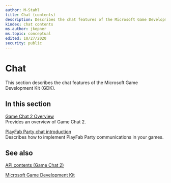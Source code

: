 ```yaml
---
author: M-Stahl
title: Chat (contents)
description: Describes the chat features of the Microsoft Game Development Kit (GDK).
kindex: chat contents
ms.author: jkepner
ms.topic: conceptual
edited: 10/27/2020
security: public
---
```


# Chat

This section describes the chat features of the Microsoft Game Development Kit (GDK).

## In this section  
  
[Game Chat 2 Overview](overviews/game-chat2/game-chat-2-overview.md)  
Provides an overview of Game Chat 2.  
  
[PlayFab Party chat introduction](overviews/playfab-party-intro-chat.md)  
Describes how to implement PlayFab Party communications in your games.  
  


## See also

[API contents (Game Chat 2)](../reference/chat/gamechat2/gamechat2_members.md)

[Microsoft Game Development Kit](../GDKIntroduction.md)